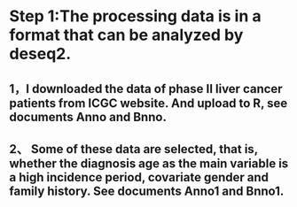 # Step 1:The processing data is in a format that can be analyzed by deseq2.

## 1，I downloaded the data of phase II liver cancer patients from ICGC website. And upload to R, see documents Anno and Bnno.

## 2、 Some of these data are selected, that is, whether the diagnosis age as the main variable is a high incidence period, covariate gender and family history. See documents Anno1 and Bnno1.
